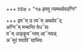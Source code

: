 +++
title = "१७ इममु त्यमथर्ववदग्निं"

+++
इम᳓म् उ त्य᳓म् अथर्वव᳓द्  
अग्नि᳓म् मन्थन्ति वेध᳓सः  
य᳓म् अङ्कूय᳓न्तम् आ᳓नयन्न्  
अ᳓मूरं श्यावि᳓याभियः